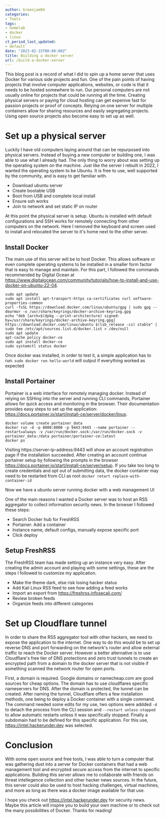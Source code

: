 ```yaml
---
author: Greenjam94
categories:
- Tools
tags:
- homelab
- docker
- linux
ct_period_last_updated:
- default
date: "2023-02-15T00:00:00Z"
title: Building a docker server
url: /build-a-docker-server
---
```


This blog post is a record of what I did to spin up a home server that uses Docker for various side projects and fun. One of the pain points of having projects that involve computer applications, websites, or code is that it needs to be hosted somewhere to run. Our personal computers are not usually online for projects that could be running all the time. Creating physical servers or paying for cloud hosting can get expenive fast for passion projects or proof of concepts. Relying on one server for multiple containers allow for sharing resources and easily segregating projects. Using open source projects also become easy to set up as well.

# Set up a physical server

Luckily I have old computers laying around that can be repurposed into physical servers. Instead of buying a new computer or building one, I was able to use what I already had. The only thing to worry about was setting up the operating system on the machine. Just like the server I rebuilt in 2022, I wanted the operating system to be Ubuntu. It is free to use, well supported by the community, and is easy to get familiar with.

- Download ubuntu server
- Create bootable USB
- Boot from USB and complete local install
- Ensure ssh works
- Join to network and set static IP on router

At this point the physical server is setup. Ubuntu is installed with default configurations and SSH works for remotely connecting from other computers on the network. Here I removed the keyboard and screen used to install and relocated the server to it's home next to the other server.

## Install Docker

The main use of this server will be to host Docker. This allows software or even complete operating systems to be installed in a smaller form factor that is easy to manage and maintain. For this part, I followed the commands recommended by Digital Ocean at https://www.digitalocean.com/community/tutorials/how-to-install-and-use-docker-on-ubuntu-22-04.

```
sudo apt update
sudo apt install apt-transport-https ca-certificates curl software-properties-common
curl -fsSL https://download.docker.com/linux/ubuntu/gpg | sudo gpg --dearmor -o /usr/share/keyrings/docker-archive-keyring.gpg
echo "deb [arch=$(dpkg --print-architecture) signed-by=/usr/share/keyrings/docker-archive-keyring.gpg] https://download.docker.com/linux/ubuntu $(lsb_release -cs) stable" | sudo tee /etc/apt/sources.list.d/docker.list > /dev/null
sudo apt update
apt-cache policy docker-ce
sudo apt install docker-ce
sudo systemctl status docker
```

Once docker was installed, in order to test it, a simple application has to run. `sudo docker run hello-world` will output if everything worked as expected

## Install Portainer

Portainer is a web interface for remotely managing docker. Instead of relying on SSHing into the server and running CLI commands, Portainer allows for quick access and monitoring in the browser. Their documentation provides easy steps to set up the application: https://docs.portainer.io/start/install-ce/server/docker/linux.

```
docker volume create portainer_data
docker run -d -p 8000:8000 -p 9443:9443 --name portainer --restart=always -v /var/run/docker.sock:/var/run/docker.sock -v portainer_data:/data portainer/portainer-ce:latest
docker ps
```

Visiting https://server-ip-address:9443 will show an account registration page if the installation succeeded. After creating an account continue portainer setup by following the prompts in the browser
https://docs.portainer.io/start/install-ce/server/setup. If you take too long to create credentials and opt out of submitting data, the docker container may need to be restarted from CLI as root `docker retart replace-with-container-id`

Now we have a ubuntu server running docker with a web management UI

One of the main reasons I wanted a Docker server was to host an RSS aggregator to collect information security news. In the browser I followed these steps:

- Search Docker hub for FreshRSS
- Portainer: Add a container
- Instance name, default configs, manually expose specific port
- Click deploy

## Setup FreshRSS

The FreshRSS team has made setting up an instance very easy. After creating the admin account and playing with some settings, these are the steps I followed to customize my application.

- Make the theme dark, else risk losing hacker status
- Add Kali Linux RSS feed to see how adding a feed works
- Import an export from https://freshrss.infosecali.com/
- Review broken feeds
- Organize feeds into different categories

# Set up Cloudflare tunnel

In order to share the RSS aggregator tool with other hackers, we need to expose the application to the internet. One way to do this would be to set up reverse DNS and port forwarding on the network's router and allow external traffic to reach the Docker server. However a better alternative is to use Cloudflare's free tier of DNS protections and zero trust tunnels to create an encrypted path from a domain to the docker server that is not visible if something scanned the network router for open ports.

First, a domain is required. Google domains or namecheap.com are good sources for cheap options. The domain has to use cloudflares specific nameservers for DNS. After the domain is protected, the tunnel can be created. After naming the tunnel, Cloudflare offers a few installation methods, one being to deploy a Docker container with a single command. The command needed some edits for my use, two options were addded `-d` to detach the process from the CLI session and `--restart unless-stopped` to allow automatic restarts unless it was specifically stopped. Finally a subdomain had to be defined for this specific application. For this use, https://intel.hackerunder.dev was selected.

# Conclusion

With some open source and free tools, I was able to turn a computer that was gathering dust into a server for Docker containers that had a web management tool and encrypted secure access from the internet to specific applications. Building this server allows me to collaborate with friends on threat intellegence collection and other hacker news sources. In the future, this server could also be used to host hacking challenges, virtual machines, and more as long as there was a docker image available for that use.

I hope you check out https://intel.hackerunder.dev for security news. Maybe this article will inspire you to build your own machine or to check out the many possibilities of Docker. Thanks for reading!
